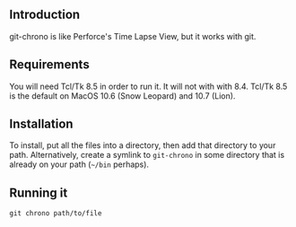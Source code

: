 ## Introduction

git-chrono is like Perforce's Time Lapse View, but it works with git.

## Requirements

You will need Tcl/Tk 8.5 in order to run it. It will not with with 8.4. Tcl/Tk 8.5 is the default on MacOS 10.6 (Snow Leopard) and 10.7 (Lion).

## Installation

To install, put all the files into a directory, then add that directory to your path. Alternatively, create a symlink to `git-chrono` in some directory that is already on your path (`~/bin` perhaps).

## Running it

    git chrono path/to/file
